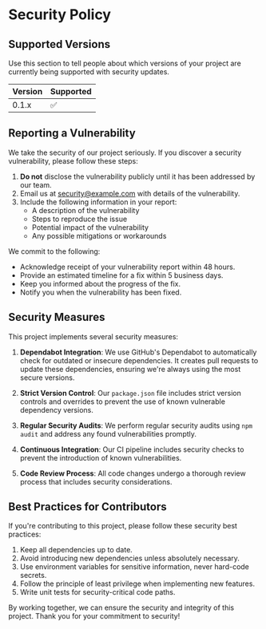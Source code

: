 # Security Policy

## Supported Versions

Use this section to tell people about which versions of your project are currently being supported with security updates.

| Version | Supported          |
| ------- | ------------------ |
| 0.1.x   | :white_check_mark: |

## Reporting a Vulnerability

We take the security of our project seriously. If you discover a security vulnerability, please follow these steps:

1. **Do not** disclose the vulnerability publicly until it has been addressed by our team.
2. Email us at [security@example.com](mailto:security@example.com) with details of the vulnerability.
3. Include the following information in your report:
   - A description of the vulnerability
   - Steps to reproduce the issue
   - Potential impact of the vulnerability
   - Any possible mitigations or workarounds

We commit to the following:

- Acknowledge receipt of your vulnerability report within 48 hours.
- Provide an estimated timeline for a fix within 5 business days.
- Keep you informed about the progress of the fix.
- Notify you when the vulnerability has been fixed.

## Security Measures

This project implements several security measures:

1. **Dependabot Integration**: We use GitHub's Dependabot to automatically check for outdated or insecure dependencies. It creates pull requests to update these dependencies, ensuring we're always using the most secure versions.

2. **Strict Version Control**: Our `package.json` file includes strict version controls and overrides to prevent the use of known vulnerable dependency versions.

3. **Regular Security Audits**: We perform regular security audits using `npm audit` and address any found vulnerabilities promptly.

4. **Continuous Integration**: Our CI pipeline includes security checks to prevent the introduction of known vulnerabilities.

5. **Code Review Process**: All code changes undergo a thorough review process that includes security considerations.

## Best Practices for Contributors

If you're contributing to this project, please follow these security best practices:

1. Keep all dependencies up to date.
2. Avoid introducing new dependencies unless absolutely necessary.
3. Use environment variables for sensitive information, never hard-code secrets.
4. Follow the principle of least privilege when implementing new features.
5. Write unit tests for security-critical code paths.

By working together, we can ensure the security and integrity of this project. Thank you for your commitment to security!
